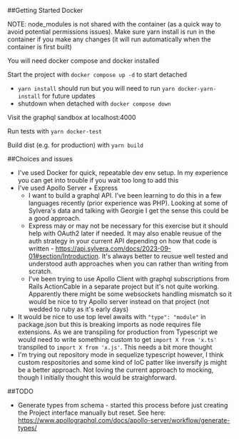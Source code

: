 ##Getting Started Docker

NOTE: node_modules is not shared with the container (as a quick way to avoid potential permissions issues). Make sure yarn install is run in the container if you make any changes (it will run automatically when the container is first built)

You will need docker compose and docker installed

Start the project with `docker compose up -d` to start detached
- `yarn install` should run but you will need to run `yarn docker-yarn-install` for future updates
- shutdown when detached with `docker compose down`

Visit the graphql sandbox at localhost:4000

Run tests with `yarn docker-test`

Build dist (e.g. for production) with `yarn build`

##Choices and issues
- I've used Docker for quick, repeatable dev env setup. In my experience you can get into trouble if you wait too long to add this
- I've used Apollo Server + Express
    - I want to build a graphql API. I've been learning to do this in a few languages recently (prior experience was PHP). Looking at some of Sylvera's data and talking with Georgie I get the sense this could be a good approach.
    - Express may or may not be necessary for this exercise but it should help with OAuth2 later if needed. It may also enable reusue of the auth strategy in your current API depending on how that code is written - https://api.sylvera.com/docs/2023-09-01#section/Introduction. It's always better to reusue well tested and understood auth approaches when you can rather than writing from scratch.
    - I've been trying to use Apollo Client with graphql subscriptions from Rails ActionCable in a separate project but it's not quite working. Apparently there might be some websockets handling mismatch so it would be nice to try Apollo server instead on that project (not wedded to ruby as it's early days)
- It would be nice to use top level awaits with `"type": "module"` in package.json but this is breaking imports as node requires file extensions. As we are transpiling for production from Typescript we would need to write something custom to get `import X from 'x.ts'` transpiled to `import X from 'x.js'`. This needs a bit more thought 
- I'm trying out repository mode in sequelize typescript however, I think custom respositories and some kind of IoC patter like inversify js might be a better approach. Not loving the current approach to mocking, though I initially thought this would be straighforward.

##TODO
- Generate types from schema - started this process before just creating the Project interface manually but reset. See here: https://www.apollographql.com/docs/apollo-server/workflow/generate-types/

